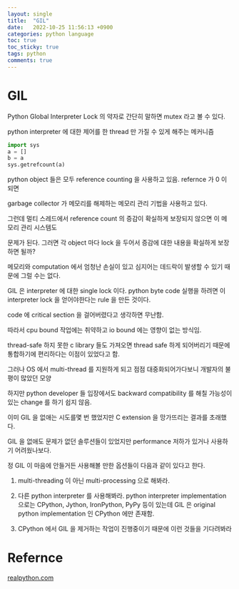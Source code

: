 ```yaml
---
layout: single
title:  "GIL"
date:   2022-10-25 11:56:13 +0900
categories: python language
toc: true
toc_sticky: true
tags: python
comments: true
---
```


# GIL

Python Global Interpreter Lock 의 약자로 간단히 말하면 mutex 라고 볼 수 있다.

python interpreter 에 대한 제어를 한 thread 만 가질 수 있게 해주는 메커니즘

```py
import sys
a = []
b = a
sys.getrefcount(a)
```

python object 들은 모두 reference counting 을 사용하고 있음. refernce 가 0 이 되면

garbage collector 가 메모리를 해제하는 메모리 관리 기법을 사용하고 있다.

그런데 멀티 스레드에서 reference count 의 증감이 확실하게 보장되지 않으면 이 메모리 관리 시스템도

문제가 된다. 그러면 각 object 마다 lock 을 두어서 증감에 대한 내용을 확실하게 보장하면 될까?

메모리와 computation 에서 엄청난 손실이 있고 심지어는 데드락이 발생할 수 있기 때문에 그럴 수는 없다.

GIL 은 interpreter 에 대한 single lock 이다. python byte code 실행을 하려면 이 interpreter lock 을 얻어야한다는 rule 을 만든 것이다.

code 에 critical section 을 걸어버렸다고 생각하면 무난함.

따라서 cpu bound 작업에는 취약하고 io bound 에는 영향이 없는 방식임.

thread-safe 하지 못한 c library 들도 가져오면 thread safe 하게 되어버리기 때문에 통합하기에 편리하다는 이점이 있었다고 함.

그러나 OS 에서 multi-thread 를 지원하게 되고 점점 대중화되어가다보니 개발자의 불평이 많았던 모양

하지만 python developer 들 입장에서도 backward compatibility 를 해칠 가능성이 있는 change 를 하기 쉽지 않음.

이미 GIL 을 없애는 시도를몇 번 했었지만 C extension 을 망가뜨리는 결과를 초래했다.

GIL 을 없애도 문제가 없던 솔루션들이 있었지만 performance 저하가 있거나 사용하기 어려웠나보다.

정 GIL 이 마음에 안들거든 사용해볼 만한 옵션들이 다음과 같이 있다고 한다.

1. multi-threading 이 아닌 multi-processing  으로 해봐라.

2. 다른 python interpreter 를 사용해봐라. python interpreter implementation 으로는 CPython, Jython, IronPython, PyPy 등이 있는데 GIL 은 original python implementation 인 CPython 에만 존재함.

3. CPython 에서 GIL 을 제거하는 작업이 진행중이기 때문에 이런 것들을 기다려봐라


# Refernce

[realpython.com](https://realpython.com/python-gil/#what-problem-did-the-gil-solve-for-python)

